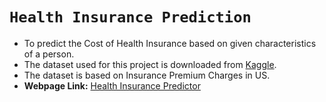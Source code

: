 # ```Health Insurance Prediction```
- To predict the Cost of Health Insurance based on given characteristics of a person.  
- The dataset used for this project is downloaded from [Kaggle](https://www.kaggle.com/datasets/teertha/ushealthinsurancedataset).
- The dataset is based on Insurance Premium Charges in US.
- **Webpage Link:** [Health Insurance Predictor](https://health-insurance-cost-predictor-k19.streamlit.app/)
